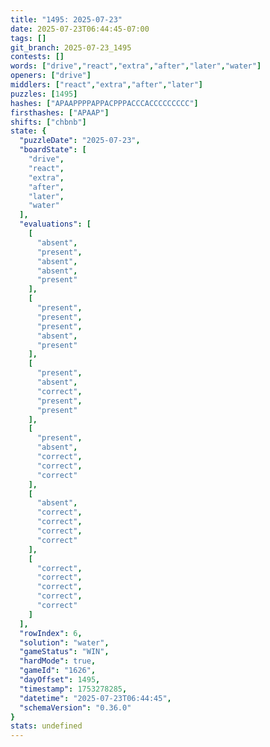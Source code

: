 ```yaml
---
title: "1495: 2025-07-23"
date: 2025-07-23T06:44:45-07:00
tags: []
git_branch: 2025-07-23_1495
contests: []
words: ["drive","react","extra","after","later","water"]
openers: ["drive"]
middlers: ["react","extra","after","later"]
puzzles: [1495]
hashes: ["APAAPPPPAPPACPPPACCCACCCCCCCCC"]
firsthashes: ["APAAP"]
shifts: ["chbnb"]
state: {
  "puzzleDate": "2025-07-23",
  "boardState": [
    "drive",
    "react",
    "extra",
    "after",
    "later",
    "water"
  ],
  "evaluations": [
    [
      "absent",
      "present",
      "absent",
      "absent",
      "present"
    ],
    [
      "present",
      "present",
      "present",
      "absent",
      "present"
    ],
    [
      "present",
      "absent",
      "correct",
      "present",
      "present"
    ],
    [
      "present",
      "absent",
      "correct",
      "correct",
      "correct"
    ],
    [
      "absent",
      "correct",
      "correct",
      "correct",
      "correct"
    ],
    [
      "correct",
      "correct",
      "correct",
      "correct",
      "correct"
    ]
  ],
  "rowIndex": 6,
  "solution": "water",
  "gameStatus": "WIN",
  "hardMode": true,
  "gameId": "1626",
  "dayOffset": 1495,
  "timestamp": 1753278285,
  "datetime": "2025-07-23T06:44:45",
  "schemaVersion": "0.36.0"
}
stats: undefined
---
```

<!-- more -->
